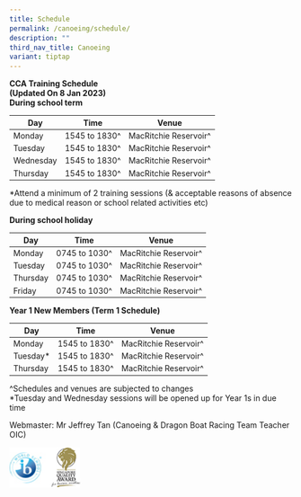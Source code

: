 ```yaml
---
title: Schedule
permalink: /canoeing/schedule/
description: ""
third_nav_title: Canoeing
variant: tiptap
---
```

**CCA Training Schedule**  <br>
**(Updated On 8 Jan 2023)**  <br>
**During school term**

<table>
<thead>
  <tr>
    <th>Day</th>
    <th>Time</th>
    <th>Venue</th>
  </tr>
</thead>
<tbody>
  <tr>
    <td>Monday</td>
    <td>1545 to 1830^</td>
    <td>MacRitchie Reservoir^</td>
  </tr>
  <tr>
    <td>Tuesday</td>
    <td>1545 to 1830^</td>
    <td>MacRitchie Reservoir^</td>
  </tr>
  <tr>
    <td>Wednesday</td>
    <td>1545 to 1830^</td>
    <td>MacRitchie Reservoir^</td>
  </tr>
  <tr>
    <td>Thursday</td>
    <td>1545 to 1830^</td>
    <td>MacRitchie Reservoir^</td>
  </tr>
</tbody>
</table>

*Attend a minimum of 2 training sessions (&amp; acceptable reasons of absence due to medical reason or school related activities etc)  

**During school holiday**

<table>
<thead>
  <tr>
    <th>Day</th>
    <th>Time</th>
    <th>Venue</th>
  </tr>
</thead>
<tbody>
  <tr>
    <td>Monday</td>
    <td>0745 to 1030^</td>
    <td>MacRitchie Reservoir^</td>
  </tr>
  <tr>
    <td>Tuesday</td>
    <td>0745 to 1030^</td>
    <td>MacRitchie Reservoir^</td>
  </tr>
  <tr>
    <td>Thursday</td>
    <td>0745 to 1030^</td>
    <td>MacRitchie Reservoir^</td>
  </tr>
  <tr>
    <td>Friday</td>
    <td>0745 to 1030^</td>
    <td>MacRitchie Reservoir^</td>
  </tr>
</tbody>
</table>

**Year 1 New Members (Term 1 Schedule)**

<table>
<thead>
  <tr>
    <th>Day</th>
    <th>Time</th>
    <th>Venue</th>
  </tr>
</thead>
<tbody>
  <tr>
    <td>Monday</td>
    <td>1545 to 1830^</td>
    <td>MacRitchie Reservoir^</td>
  </tr>
  <tr>
    <td>Tuesday*</td>
    <td>1545 to 1830^</td>
    <td>MacRitchie Reservoir^</td>
  </tr>
  <tr>
    <td>Thursday</td>
    <td>1545 to 1830^</td>
    <td>MacRitchie Reservoir^</td>
  </tr>
</tbody>
</table>

^Schedules and venues are subjected to changes  <br>
*Tuesday and Wednesday sessions will be opened up for Year 1s in due time

Webmaster: Mr Jeffrey Tan (Canoeing &amp; Dragon Boat Racing Team Teacher OIC)


<img src="/images/WorldSchool.jpg" style="width:25%">